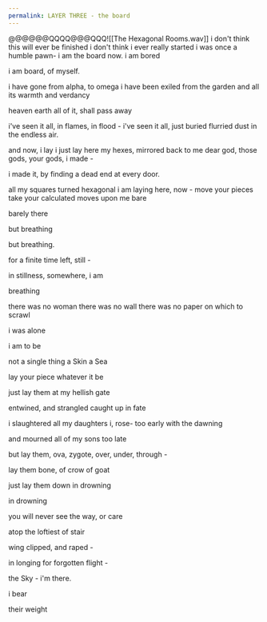 ```yaml
---
permalink: LAYER THREE - the board
---
```

@@@@@@QQQQ@@@QQQ![[The Hexagonal Rooms.wav]]
i don't think this will ever be finished 
i don't think i ever really started
i was once a humble pawn-
i am the board now. 
i am bored 

i am board, of myself. 



i have gone from alpha, to omega 
i have been exiled from the garden
and all its warmth 
and verdancy 

heaven 
earth 
all of it, 
shall pass away 

i've seen it all, 
in flames, 
in flood - 
i've seen it all, just buried
flurried dust in the endless air. 


and now, i lay 
i just lay here 
my hexes, mirrored back to me 
dear god, 
those gods, 
your gods, i made - 

i made it, by finding 
a dead end 
at every door.


all my squares turned hexagonal 
i am laying here, now - 
move your pieces 
take your calculated moves 
upon me 
bare

barely 
there


but breathing 


but breathing. 


for a finite time left, still - 

in stillness, 
somewhere, 
i am 


breathing 



there was no woman
there was no wall
there was no paper 
on which to scrawl 

i was alone 

i am to be 

not a single thing 
a Skin
a Sea 

lay your piece 
whatever it be 

just lay them 
at my hellish gate 

entwined, and strangled 
caught up in fate 

i slaughtered all my daughters 
i, rose-
too early with the dawning 

and mourned all of my sons too late 


but lay them, 
ova, 
zygote, 
over, 
under, 
through - 

lay them
bone, 
of crow
of goat 

just lay them down 
in drowning 

in drowning


you will never see the way, or care 

atop the loftiest of stair

wing clipped, 
and raped - 

in longing for forgotten flight - 




the Sky -
i'm there.

i bear

their weight 




